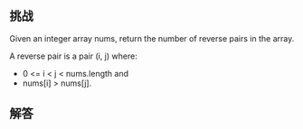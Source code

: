 ## 挑战



Given an integer array nums, return the number of reverse pairs in the array.

A reverse pair is a pair (i, j) where:

* 0 <= i < j < nums.length and
* nums[i] > nums[j].


## 解答

